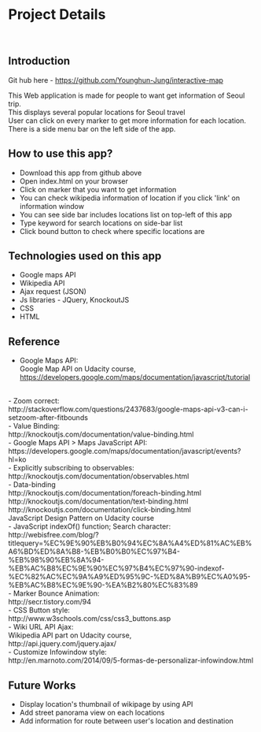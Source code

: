 # Project Details
</br>

## Introduction

Git hub here - https://github.com/Younghun-Jung/interactive-map </br>

This Web application is made for people to want get information of Seoul trip.</br>
This displays several popular locations for Seoul travel</br>
User can click on every marker to get more information for each location. </br>
There is a side menu bar on the left side of the app. </br>

## How to use this app?

- Download this app from github above
- Open index.html on your browser
- Click on marker that you want to get information
- You can check wikipedia information of location if you click 'link' on information window
- You can see side bar includes locations list on top-left of this app
- Type keyword for search locations on side-bar list
- Click bound button to check where specific locations are


## Technologies used on this app

- Google maps API
- Wikipedia API
- Ajax request (JSON)
- Js libraries - JQuery, KnockoutJS
- CSS
- HTML

## Reference
- Google Maps API:</br>
Google Map API on Udacity course,</br>
https://developers.google.com/maps/documentation/javascript/tutorial
</br>
- Zoom correct:</br>
http://stackoverflow.com/questions/2437683/google-maps-api-v3-can-i-setzoom-after-fitbounds</br>
- Value Binding:</br>
http://knockoutjs.com/documentation/value-binding.html</br>
- Google Maps API > Maps JavaScript API:</br>
https://developers.google.com/maps/documentation/javascript/events?hl=ko</br>
- Explicitly subscribing to observables:</br>
http://knockoutjs.com/documentation/observables.html</br>
- Data-binding</br>
http://knockoutjs.com/documentation/foreach-binding.html</br>
http://knockoutjs.com/documentation/text-binding.html</br>
http://knockoutjs.com/documentation/click-binding.html</br>
JavaScript Design Pattern on Udacity course</br>
- JavaScript indexOf() function; Search character:</br>
http://webisfree.com/blog/?titlequery=%EC%9E%90%EB%B0%94%EC%8A%A4%ED%81%AC%EB%A6%BD%ED%8A%B8-%EB%B0%B0%EC%97%B4-%EB%98%90%EB%8A%94-%EB%AC%B8%EC%9E%90%EC%97%B4%EC%97%90-indexof-%EC%82%AC%EC%9A%A9%ED%95%9C-%ED%8A%B9%EC%A0%95-%EB%AC%B8%EC%9E%90-%EA%B2%80%EC%83%89</br>
- Marker Bounce Animation:</br>
http://secr.tistory.com/94</br>
- CSS Button style:</br>
http://www.w3schools.com/css/css3_buttons.asp</br>
- Wiki URL API Ajax:</br>
Wikipedia API part on Udacity course,</br>
http://api.jquery.com/jquery.ajax/</br>
- Customize Infowindow style:</br>
http://en.marnoto.com/2014/09/5-formas-de-personalizar-infowindow.html

## Future Works
- Display location's thumbnail of wikipage by using API
- Add street panorama view on each locations
- Add information for route between user's location and destination
